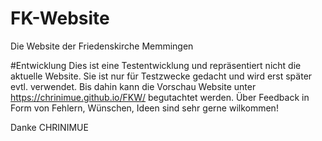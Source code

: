 # FK-Website
Die Website der Friedenskirche Memmingen

#Entwicklung
Dies ist eine Testentwicklung und repräsentiert nicht die aktuelle Website. Sie ist nur für Testzwecke gedacht und wird erst später evtl. verwendet. Bis dahin kann die Vorschau Website unter https://chrinimue.github.io/FKW/ begutachtet werden. 
Über Feedback in Form von Fehlern, Wünschen, Ideen sind sehr gerne wilkommen!

Danke
CHRINIMUE
